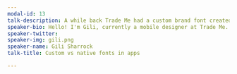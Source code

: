 ```yaml
---
modal-id: 13
talk-description: A while back Trade Me had a custom brand font created by Klim Type Foundry. Off the back of this, the question arose, what about the native apps? Do we use our new custom brand typeface or do we use each platform’s respective font, San Fransico for iOS and Roboto for Android? Here's the research that helped us decide.
speaker-bio: Hello! I'm Gili, currently a mobile designer at Trade Me. I like crafting user experiences for humans and native app design.
speaker-twitter: 
speaker-img: gili.png
speaker-name: Gili Sharrock
talk-title: Custom vs native fonts in apps

---
```

